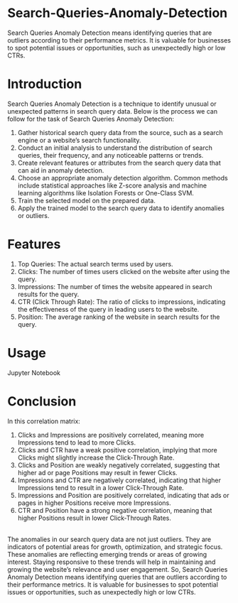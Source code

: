 # Search-Queries-Anomaly-Detection
Search Queries Anomaly Detection means identifying queries that are outliers according to their performance metrics. It is valuable for businesses to spot potential issues or opportunities, such as unexpectedly high or low CTRs.
# Introduction
Search Queries Anomaly Detection is a technique to identify unusual or unexpected patterns in search query data. Below is the process we can follow for the task of Search Queries Anomaly Detection:
1. Gather historical search query data from the source, such as a search engine or a website’s search functionality.
2. Conduct an initial analysis to understand the distribution of search queries, their frequency, and any noticeable patterns or trends.
3. Create relevant features or attributes from the search query data that can aid in anomaly detection.
4. Choose an appropriate anomaly detection algorithm. Common methods include statistical approaches like Z-score analysis and machine learning algorithms like Isolation Forests or One-Class SVM.
5. Train the selected model on the prepared data.
6. Apply the trained model to the search query data to identify anomalies or outliers.
# Features
1. Top Queries: The actual search terms used by users.
2. Clicks: The number of times users clicked on the website after using the query.
3. Impressions: The number of times the website appeared in search results for the query.
4. CTR (Click Through Rate): The ratio of clicks to impressions, indicating the effectiveness of the query in leading users to the website.
5. Position: The average ranking of the website in search results for the query.
# Usage
Jupyter Notebook
# Conclusion
In this correlation matrix:
1. Clicks and Impressions are positively correlated, meaning more Impressions tend to lead to more Clicks.
2. Clicks and CTR have a weak positive correlation, implying that more Clicks might slightly increase the Click-Through Rate.
3. Clicks and Position are weakly negatively correlated, suggesting that higher ad or page Positions may result in fewer Clicks.
4. Impressions and CTR are negatively correlated, indicating that higher Impressions tend to result in a lower Click-Through Rate.
5. Impressions and Position are positively correlated, indicating that ads or pages in higher Positions receive more Impressions.
6. CTR and Position have a strong negative correlation, meaning that higher Positions result in lower Click-Through Rates.
<br>
The anomalies in our search query data are not just outliers. They are indicators of potential areas for growth, optimization, and strategic focus. These anomalies are reflecting emerging trends or areas of growing interest. Staying responsive to these trends will help in maintaining and growing the website’s relevance and user engagement. So, Search Queries Anomaly Detection means identifying queries that are outliers according to their performance metrics. It is valuable for businesses to spot potential issues or opportunities, such as unexpectedly high or low CTRs.
